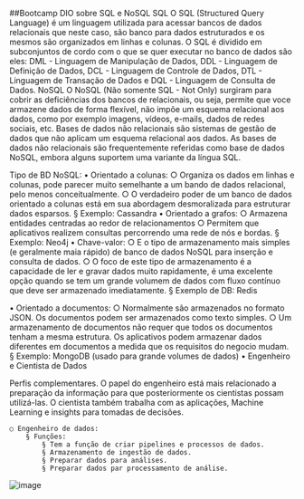 ##Bootcamp DIO sobre SQL e NoSQL
SQL
O SQL (Structured Query Language) é um linguagem utilizada para acessar bancos de dados relacionais que neste caso, são banco para dados estruturados e os mesmos são organizados em linhas e colunas.
O SQL é dividido em subconjuntos de cordo com o que se quer executar no banco de dados são eles: DML - Linguagem de Manipulação de Dados, DDL - Linguagem de Definição de Dados, DCL - Linguagem de Controle de Dados, DTL - Linguagem de Transação de Dados e DQL - Linguagem de Consulta de Dados.
NoSQL
O NoSQL  (Não somente SQL - Not Only) surgiram para cobrir as deficiências dos bancos de relacionais, ou seja, permite que voce armazene dados de forma flexível, não impõe um esquema relacional aos dados,  como por exemplo imagens, vídeos, e-mails, dados de redes sociais, etc.
Bases de dados não relacionais são sistemas de gestão de dados que não aplicam um esquema relacional aos dados. As bases de dados não relacionais são frequentemente referidas como base de dados NoSQL, embora alguns suportem uma variante da língua SQL.


Tipo de BD NoSQL:
	• Orientado a colunas:
		○ Organiza os dados em linhas e colunas, pode parecer muito semelhante a um bando de dados relacional, pelo menos conceitualmente.
		○ O verdadeiro poder de um banco de dados orientado a colunas está em sua abordagem desmoralizada para estruturar dados esparsos.
			§ Exemplo: Cassandra
	• Orientado a grafos:
		○ Armazena entidades centradas ao redor de relacionamentos
		○ Permitem que aplicativos realizem consultas percorrendo uma rede de nós e bordas.
			§ Exemplo: Neo4j
	• Chave-valor: 
		○ E o tipo de armazenamento mais simples (e geralmente maia rápido) de banco de dados NoSQL para inserção e consulta de dados.
		○ O foco de este tipo de armazenamento é a capacidade de ler e gravar dados muito rapidamente, é uma excelente opção quando se tem um grande volumem de dados com fluxo contínuo que deve ser armazenado imediatamente.
			§ Exemplo de DB: Redis

• Orientado a documentos:
	○ Normalmente são armazenados no formato JSON. Os documentos podem ser armazenados como texto simples.
	○ Um armazenamento de documentos não requer que todos os documentos tenham a mesma estrutura. Os aplicativos podem armazenar dados diferentes em documentos a medida que os requisitos do negocio mudam. 
		§ Exemplo: MongoDB (usado para grande volumes de dados)
• Engenheiro e Cientista de Dados

Perfis complementares. O papel do engenheiro está mais relacionado a preparação da informação para que posteriormente os cientistas possam utilizá-las. O cientista também trabalha com as aplicações, Machine Learning e insights para tomadas de decisões.

	○ Engenheiro de dados: 
		§ Funções:
			§ Tem a função de criar pipelines e processos de dados.
			§ Armazenamento de ingestão de dados.
			§ Preparar dados para análises.
			§ Preparar dados par processamento de análise.
![image](https://user-images.githubusercontent.com/88365422/192167819-27b85437-71e0-4196-988e-32b19e57ddc5.png)
